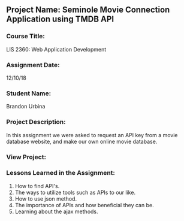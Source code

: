 ## Project Name:  Seminole Movie Connection Application using TMDB API

### Course Title:
LIS 2360:  Web Application Development

### Assignment Date:  
12/10/18

### Student Name:  
Brandon Urbina

### Project Description:
In this assignment we were asked to request an API key from a movie database website, and make our own online movie database.

### View Project:


### Lessons Learned in the Assignment:
1. How to find API's. 
2. The ways to utilize tools such as APIs to our like.
3. How to use json method.
4. The importance of APIs and how beneficial they can be.
5. Learning about the ajax methods. 